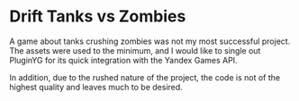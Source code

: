 # Drift Tanks vs Zombies

A game about tanks crushing zombies was not my most successful project. The assets were used to the minimum, and I would like to single out PluginYG for its quick integration with the Yandex Games API.

In addition, due to the rushed nature of the project, the code is not of the highest quality and leaves much to be desired.
